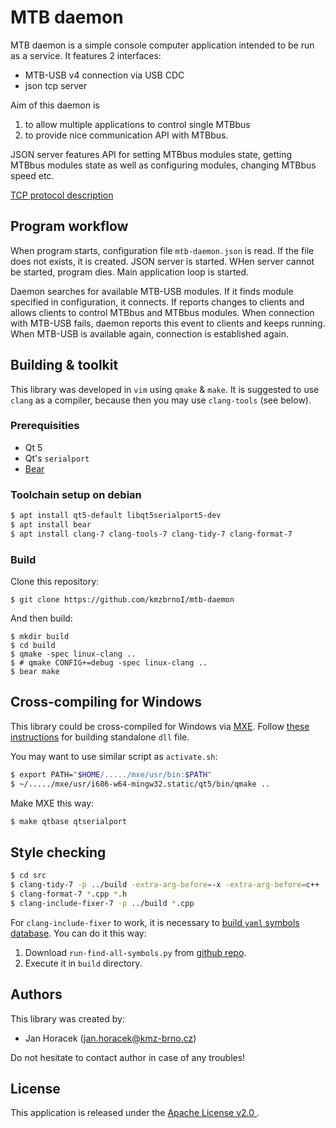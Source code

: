 MTB daemon
==========

MTB daemon is a simple console computer application intended to be run as
a service. It features 2 interfaces:

 * MTB-USB v4 connection via USB CDC
 * json tcp server

Aim of this daemon is

 1. to allow multiple applications to control single MTBbus
 2. to provide nice communication API with MTBbus.

JSON server features API for setting MTBbus modules state, getting MTBbus modules
state as well as configuring modules, changing MTBbus speed etc.

[TCP protocol description](tcp-protocol/README.md)

## Program workflow

When program starts, configuration file `mtb-daemon.json` is read. If the file
does not exists, it is created. JSON server is started. WHen server cannot be
started, program dies. Main application loop is started.

Daemon searches for available MTB-USB modules. If it finds module specified
in configuration, it connects. If reports changes to clients and allows clients
to control MTBbus and MTBbus modules. When connection with MTB-USB fails,
daemon reports this event to clients and keeps running. When MTB-USB is
available again, connection is established again.

## Building & toolkit

This library was developed in `vim` using `qmake` & `make`. It is suggested
to use `clang` as a compiler, because then you may use `clang-tools` (see below).

### Prerequisities

 * Qt 5
 * Qt's `serialport`
 * [Bear](https://github.com/rizsotto/Bear)

### Toolchain setup on debian

```bash
$ apt install qt5-default libqt5serialport5-dev
$ apt install bear
$ apt install clang-7 clang-tools-7 clang-tidy-7 clang-format-7
```

### Build

Clone this repository:

```
$ git clone https://github.com/kmzbrnoI/mtb-daemon
```

And then build:

```
$ mkdir build
$ cd build
$ qmake -spec linux-clang ..
$ # qmake CONFIG+=debug -spec linux-clang ..
$ bear make
```

## Cross-compiling for Windows

This library could be cross-compiled for Windows via [MXE](https://mxe.cc/).
Follow [these instructions](https://stackoverflow.com/questions/14170590/building-qt-5-on-linux-for-windows)
for building standalone `dll` file.

You may want to use similar script as `activate.sh`:

```bash
$ export PATH="$HOME/...../mxe/usr/bin:$PATH"
$ ~/...../mxe/usr/i686-w64-mingw32.static/qt5/bin/qmake ..
```

Make MXE this way:

```bash
$ make qtbase qtserialport
```

## Style checking

```bash
$ cd src
$ clang-tidy-7 -p ../build -extra-arg-before=-x -extra-arg-before=c++ -extra-arg=-std=c++17 -header-filter=src/ *.cpp
$ clang-format-7 *.cpp *.h
$ clang-include-fixer-7 -p ../build *.cpp
```

For `clang-include-fixer` to work, it is necessary to [build `yaml` symbols
database](https://clang.llvm.org/extra/clang-include-fixer.html#creating-a-symbol-index-from-a-compilation-database).
You can do it this way:

 1. Download `run-find-all-symbols.py` from [github repo](https://github.com/microsoft/clang-tools-extra/blob/master/include-fixer/find-all-symbols/tool/run-find-all-symbols.py).
 2. Execute it in `build` directory.

## Authors

This library was created by:

 * Jan Horacek ([jan.horacek@kmz-brno.cz](mailto:jan.horacek@kmz-brno.cz))

Do not hesitate to contact author in case of any troubles!

## License

This application is released under the [Apache License v2.0
](https://www.apache.org/licenses/LICENSE-2.0).
